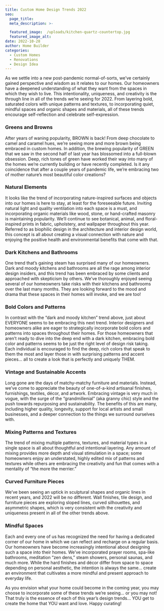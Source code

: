 ```yaml
---
title: Custom Home Design Trends 2022
seo:
  page_title:
  meta_description: >-

  featured_image:  /uploads/kitchen-quartz-countertop.jpg
  featured_image_alt:
date: 2022-10-28
author: Home Builder
categories:
  - Custom Homes
  - Renovations
  - Design Idea
---
```


As we settle into a new post-pandemic normal-of-sorts, we’ve certainly gained perspective and wisdom as it relates to our homes. Our homeowners have a deepened understanding of what they want from the spaces in which they wish to live. This intentionality, uniqueness, and creativity is the through line in all of the trends we’re seeing for 2022. From layering bold, saturated colors with unique patterns and textures, to incorporating quiet, mindful spaces and organic shapes and materials, all of these trends encourage self-reflection and celebrate self-expression.

### Greens and Browns

After years of waning popularity, BROWN is back! From deep chocolate to camel and caramel hues, we’re seeing more and more brown being embraced in custom homes. In addition, the brewing popularity of GREEN that we saw in the second half of last year has blossomed into a full-blown obsession. Deep, rich tones of green have worked their way into many of the homes we’re currently building or have recently completed. Is it any coincidence that after a couple years of pandemic life, we’re embracing two of mother nature’s most beautiful color creations?

### Natural Elements

It looks like the trend of incorporating nature-inspired surfaces and objects into our homes is here to stay, at least for the foreseeable future. Inviting natural light and quality ventilation into each space is a must, and incorporating organic materials like wood, stone, or hand-crafted masonry is maintaining popularity. We’ll continue to see botanical, animal, and floral-inspired prints in fabric, upholstery, and wallpaper throughout this year. Referred to as biophilic design in the architecture and interior design world, this concept is all about creating a visual connection with nature and enjoying the positive health and environmental benefits that come with that.

### Dark Kitchens and Bathrooms

One trend that’s gaining steam has surprised many of our homeowners. Dark and moody kitchens and bathrooms are all the rage among interior design insiders, and this trend has been embraced by some clients and approached with skepticism by others. We’ve thoroughly enjoyed seeing several of our homeowners take risks with their kitchens and bathrooms over the last many months. They are looking forward to the mood and drama that these spaces in their homes will invoke, and we are too!

### Bold Colors and Patterns

In contrast with the “dark and moody kitchen” trend above, just about EVERYONE seems to be embracing this next trend. Interior designers and homeowners alike are eager to strategically incorporate bold colors and patterns into spaces throughout their homes. For those homeowners that aren’t ready to dive into the deep end with a dark kitchen, embracing bold color and patterns seems to be just the right level of design risk taking. Each individual is encouraged to find the deep, rich colors that speak to them the most and layer those in with surprising patterns and accent pieces… all to create a look that is perfectly and uniquely THEM.

### Vintage and Sustainable Accents

Long gone are the days of matchy-matchy furniture and materials. Instead, we’ve come to appreciate the beauty of one-of-a-kind artisanal finishes, furnishings, textiles, décor, and artwork. Embracing vintage is very much in vogue, with the surge of the “grandmillenial” (aka granny chic) style and the push towards repurposing and sustainability. The benefits of this are many, including higher quality, longevity, support for local artists and small businesses, and a deeper connection to the things we surround ourselves with.

### Mixing Patterns and Textures

The trend of mixing multiple patterns, textures, and material types in a single space is all about thoughtful and intentional layering. Any amount of mixing provides more depth and visual stimulation in a space; some homeowners enjoy an understated, highly edited mix of patterns and textures while others are embracing the creativity and fun that comes with a mentality of “the more the merrier.”

### Curved Furniture Pieces

We’ve been seeing an uptick in sculptural shapes and organic lines in recent years, and 2022 will be no different. Wall finishes, tile design, and furniture pieces are exploring sloped lines, curved silhouettes, and asymmetric shapes, which is very consistent with the creativity and uniqueness present in all of the other trends above.

### Mindful Spaces

Each and every one of us has recognized the need for having a dedicated corner of our home in which we can reflect and recharge on a regular basis. Our homeowners have become increasingly intentional about designing such a space into their homes. We’ve incorporated prayer rooms, spa-like bathrooms, meditation “zen dens,” steam showers, personal saunas, and much more. While the hard finishes and décor differ from space to space depending on personal aesthetic, the intention is always the same… create an environment that cultivates a more mindful and present approach to everyday life.

As you envision what your home could become in the coming year, you may choose to incorporate some of these trends we’re seeing… or you may not! That truly is the essence of each of this year’s design trends… YOU get to create the home that YOU want and love. Happy curating!